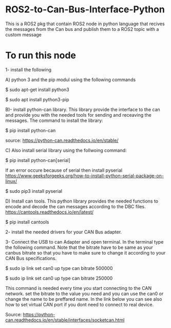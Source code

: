 # ROS2-to-Can-Bus-Interface-Python
This is a ROS2 pkg that contain ROS2 node in python language that recives the messages from the Can bus and publish them to a ROS2 topic with a custom message

# To run this node

1- install the following

A) python 3 and the pip modul using the following commands

$ sudo apt-get install python3

$ sudo apt install python3-pip

B)- install python-can library. This library provide the interface to the can and provide you with the needed tools for sending and receaving the messages. The command to install the library:

$ pip install python-can

source: https://python-can.readthedocs.io/en/stable/

C) Also install serial library using the follwoing command:

$ pip install python-can[serial]

If an error occure because of serial then install pyserial  https://www.geeksforgeeks.org/how-to-install-python-serial-package-on-linux/

$ sudo pip3 install pyserial

D) Install can tools. This python library provides the needed functions to encode and decode the can messages according to the DBC files.
https://cantools.readthedocs.io/en/latest/

$ pip install cantools

2- install the needed drivers for your CAN Bus adapter.

3- Connect the USB to can Adapter and open terminal. In the terminal type the following command. Note that the bitrate have to be same as your canbus bitrate so that you have to make sure to change it according to your CAN Bus specifications.

$ sudo ip link set can0 up type can bitrate 500000

$ sudo ip link set can0 up type can bitrate 250000

This command is needed every time you start connecting to the CAN network.
set the bitrate to the value you need and you can use the can0 or change the name to be preffared name. In the link below you can see also how to set virtual CAN port if you dont need to connect to real device.

Source: https://python-can.readthedocs.io/en/stable/interfaces/socketcan.html
